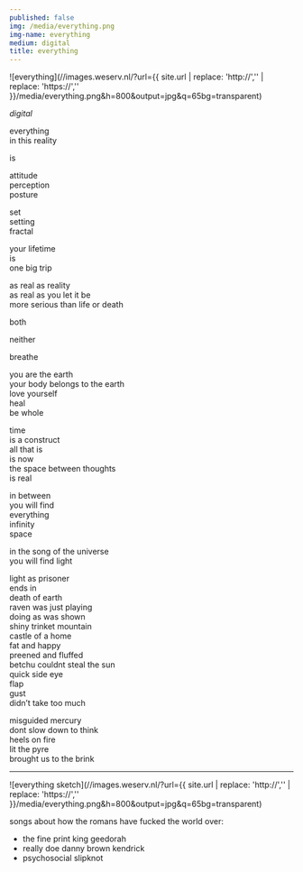 ```yaml
---
published: false
img: /media/everything.png
img-name: everything
medium: digital
title: everything 
---
```

![everything](//images.weserv.nl/?url={{ site.url | replace: 'http://','' | replace: 'https://','' }}/media/everything.png&h=800&output=jpg&q=65bg=transparent)  
<!--more-->
<span class='date fr'>*digital*</span><br>

everything  
in this reality  
  
is  
  
attitude  
perception  
posture  
  
set  
setting  
fractal  
  
your lifetime  
is  
one big trip  
  
as real as reality  
as real as you let it be  
more serious than life or death  
  
both  
  
neither  
  
breathe  
  
you are the earth  
your body belongs to the earth  
love yourself  
heal  
be whole  

time  
is a construct  
all that is  
is now  
the space between thoughts  
is real  

in between  
you will find  
everything  
infinity  
space  
  
in the song of the universe  
you will find light  
  
light as prisoner  
ends in  
death of earth   
raven was just playing  
doing as was shown  
shiny trinket mountain  
castle of a home  
fat and happy  
preened and fluffed  
betchu couldnt steal the sun  
quick side eye  
flap  
gust  
didn’t take too much  

misguided mercury  
dont slow down to think  
heels on fire  
lit the pyre  
brought us to the brink

---

![everything sketch](//images.weserv.nl/?url={{ site.url | replace: 'http://','' | replace: 'https://','' }}/media/everything.png&h=800&output=jpg&q=65bg=transparent)

songs about how the romans have fucked the world over:
- the fine print king geedorah
- really doe danny brown kendrick
- psychosocial slipknot
